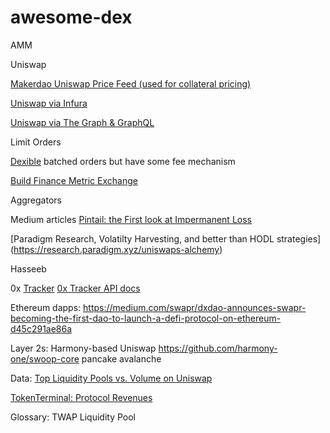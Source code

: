 # awesome-dex

AMM



Uniswap

[Makerdao Uniswap Price Feed (used for collateral pricing)](https://github.com/makerdao/uniswap-price-feed)

[Uniswap via Infura](https://blog.infura.io/frontend-dapp-development-2/)

[Uniswap via The Graph & GraphQL](https://messari.io/article/retrieving-uniswap-trades-using-the-graph)


Limit  Orders

[Dexible](https://buidlhub.gitbook.io/dexible/)
batched orders but have some fee mechanism

[Build Finance Metric Exchange](https://docs.build.finance/metric-exchange/)


Aggregators

Medium articles
[Pintail: the First look at Impermanent Loss](https://pintail.medium.com/uniswap-a-good-deal-for-liquidity-providers-104c0b6816f2)


[Paradigm Research, Volatilty Harvesting, and better than HODL strategies]
(https://research.paradigm.xyz/uniswaps-alchemy)

Hasseeb



0x
[Tracker](https://0xtracker.com/)
[0x Tracker API docs](https://docs.0xtracker.com/api-reference/introduction)


Ethereum dapps:
https://medium.com/swapr/dxdao-announces-swapr-becoming-the-first-dao-to-launch-a-defi-protocol-on-ethereum-d45c291ae86a

Layer 2s:
Harmony-based Uniswap https://github.com/harmony-one/swoop-core
pancake
avalanche

Data:
[Top Liquidity Pools vs. Volume on Uniswap](https://tokenscan.xyz/)

[TokenTerminal: Protocol Revenues](https://www.tokenterminal.com/)


Glossary:
TWAP
Liquidity Pool

